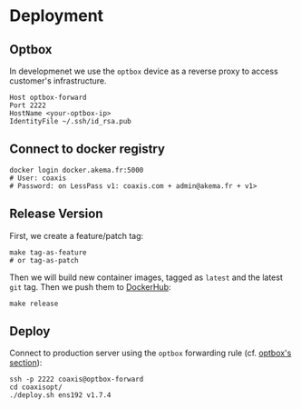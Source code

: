 # Deployment

## Optbox

In developmenet we use the `optbox` device as a reverse proxy to access customer's infrastructure.

    Host optbox-forward
    Port 2222
    HostName <your-optbox-ip>
    IdentityFile ~/.ssh/id_rsa.pub 

## Connect to docker registry

    docker login docker.akema.fr:5000
    # User: coaxis 
    # Password: on LessPass v1: coaxis.com + admin@akema.fr + v1>

## Release Version

First, we create a feature/patch tag:

    make tag-as-feature
    # or tag-as-patch

Then we will build new container images, tagged as `latest` and the latest `git` tag. Then we push them to [DockerHub](hub.docker.com/r/coaxisasp/):

    make release

## Deploy

Connect to production server using the `optbox` forwarding rule (cf. [optbox's section](#optbox)):

    ssh -p 2222 coaxis@optbox-forward
    cd coaxisopt/
    ./deploy.sh ens192 v1.7.4
